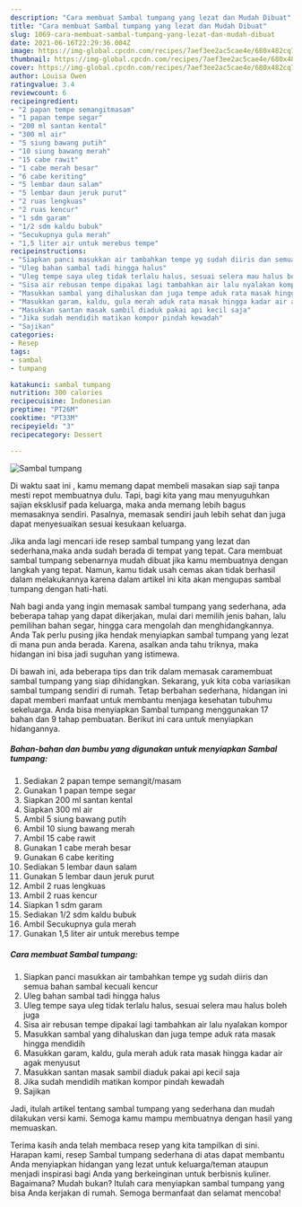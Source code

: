 ```yaml
---
description: "Cara membuat Sambal tumpang yang lezat dan Mudah Dibuat"
title: "Cara membuat Sambal tumpang yang lezat dan Mudah Dibuat"
slug: 1069-cara-membuat-sambal-tumpang-yang-lezat-dan-mudah-dibuat
date: 2021-06-16T22:29:36.004Z
image: https://img-global.cpcdn.com/recipes/7aef3ee2ac5cae4e/680x482cq70/sambal-tumpang-foto-resep-utama.jpg
thumbnail: https://img-global.cpcdn.com/recipes/7aef3ee2ac5cae4e/680x482cq70/sambal-tumpang-foto-resep-utama.jpg
cover: https://img-global.cpcdn.com/recipes/7aef3ee2ac5cae4e/680x482cq70/sambal-tumpang-foto-resep-utama.jpg
author: Louisa Owen
ratingvalue: 3.4
reviewcount: 6
recipeingredient:
- "2 papan tempe semangitmasam"
- "1 papan tempe segar"
- "200 ml santan kental"
- "300 ml air"
- "5 siung bawang putih"
- "10 siung bawang merah"
- "15 cabe rawit"
- "1 cabe merah besar"
- "6 cabe keriting"
- "5 lembar daun salam"
- "5 lembar daun jeruk purut"
- "2 ruas lengkuas"
- "2 ruas kencur"
- "1 sdm garam"
- "1/2 sdm kaldu bubuk"
- "Secukupnya gula merah"
- "1,5 liter air untuk merebus tempe"
recipeinstructions:
- "Siapkan panci masukkan air tambahkan tempe yg sudah diiris dan semua bahan sambal kecuali kencur"
- "Uleg bahan sambal tadi hingga halus"
- "Uleg tempe saya uleg tidak terlalu halus, sesuai selera mau halus boleh juga"
- "Sisa air rebusan tempe dipakai lagi tambahkan air lalu nyalakan kompor"
- "Masukkan sambal yang dihaluskan dan juga tempe aduk rata masak hingga mendidih"
- "Masukkan garam, kaldu, gula merah aduk rata masak hingga kadar air agak menyusut"
- "Masukkan santan masak sambil diaduk pakai api kecil saja"
- "Jika sudah mendidih matikan kompor pindah kewadah"
- "Sajikan"
categories:
- Resep
tags:
- sambal
- tumpang

katakunci: sambal tumpang 
nutrition: 300 calories
recipecuisine: Indonesian
preptime: "PT26M"
cooktime: "PT33M"
recipeyield: "3"
recipecategory: Dessert

---
```



![Sambal tumpang](https://img-global.cpcdn.com/recipes/7aef3ee2ac5cae4e/680x482cq70/sambal-tumpang-foto-resep-utama.jpg)

Di waktu  saat ini , kamu memang dapat membeli masakan siap saji tanpa mesti repot membuatnya dulu. Tapi, bagi kita yang mau menyuguhkan sajian eksklusif pada keluarga, maka anda memang lebih bagus memasaknya sendiri. Pasalnya, memasak sendiri jauh lebih sehat dan juga dapat menyesuaikan sesuai kesukaan keluarga.

Jika anda lagi mencari ide resep sambal tumpang yang lezat dan sederhana,maka anda sudah berada di tempat yang tepat. Cara membuat sambal tumpang  sebenarnya mudah dibuat jika kamu membuatnya dengan langkah yang tepat. Namun, kamu tidak usah cemas akan tidak berhasil dalam melakukannya 
karena dalam artikel ini kita akan mengupas sambal tumpang dengan hati-hati.  



Nah bagi anda yang ingin memasak sambal tumpang yang sederhana, ada beberapa tahap yang dapat dikerjakan, mulai dari memilih jenis bahan, lalu pemilihan bahan segar, hingga cara mengolah dan menghidangkannya. Anda Tak perlu pusing jika hendak menyiapkan sambal tumpang yang lezat di mana pun anda berada. Karena, asalkan anda  tahu triknya, maka hidangan ini bisa jadi suguhan yang istimewa.

Di bawah ini, ada beberapa tips dan trik dalam memasak caramembuat sambal tumpang yang siap dihidangkan. Sekarang, yuk kita coba variasikan sambal tumpang sendiri di rumah. Tetap berbahan sederhana, hidangan ini dapat memberi manfaat untuk membantu menjaga kesehatan tubuhmu sekeluarga. Anda bisa menyiapkan Sambal tumpang menggunakan 17 bahan dan 9 tahap pembuatan. Berikut ini cara untuk menyiapkan hidangannya.

<!--inarticleads1-->

##### Bahan-bahan dan bumbu yang digunakan untuk menyiapkan Sambal tumpang:

1. Sediakan 2 papan tempe semangit/masam
1. Gunakan 1 papan tempe segar
1. Siapkan 200 ml santan kental
1. Siapkan 300 ml air
1. Ambil 5 siung bawang putih
1. Ambil 10 siung bawang merah
1. Ambil 15 cabe rawit
1. Gunakan 1 cabe merah besar
1. Gunakan 6 cabe keriting
1. Sediakan 5 lembar daun salam
1. Gunakan 5 lembar daun jeruk purut
1. Ambil 2 ruas lengkuas
1. Ambil 2 ruas kencur
1. Siapkan 1 sdm garam
1. Sediakan 1/2 sdm kaldu bubuk
1. Ambil Secukupnya gula merah
1. Gunakan 1,5 liter air untuk merebus tempe




<!--inarticleads2-->

##### Cara membuat Sambal tumpang:

1. Siapkan panci masukkan air tambahkan tempe yg sudah diiris dan semua bahan sambal kecuali kencur
1. Uleg bahan sambal tadi hingga halus
1. Uleg tempe saya uleg tidak terlalu halus, sesuai selera mau halus boleh juga
1. Sisa air rebusan tempe dipakai lagi tambahkan air lalu nyalakan kompor
1. Masukkan sambal yang dihaluskan dan juga tempe aduk rata masak hingga mendidih
1. Masukkan garam, kaldu, gula merah aduk rata masak hingga kadar air agak menyusut
1. Masukkan santan masak sambil diaduk pakai api kecil saja
1. Jika sudah mendidih matikan kompor pindah kewadah
1. Sajikan




Jadi, itulah artikel tentang  sambal tumpang  yang sederhana dan mudah dilakukan versi kami. Semoga kamu mampu membuatnya dengan hasil yang memuaskan. 

Terima kasih anda telah membaca resep yang kita tampilkan di sini. Harapan kami, resep  Sambal tumpang sederhana di atas dapat membantu Anda menyiapkan hidangan yang lezat untuk keluarga/teman ataupun menjadi inspirasi bagi Anda yang berkeinginan untuk berbisnis kuliner. Bagaimana? Mudah bukan? Itulah cara menyiapkan sambal tumpang yang bisa Anda kerjakan di rumah. Semoga bermanfaat dan selamat mencoba!

